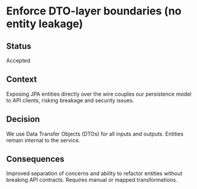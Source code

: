 # Enforce DTO-layer boundaries (no entity leakage)

## Status
Accepted

## Context
Exposing JPA entities directly over the wire couples our persistence model to API clients, risking breakage and security issues.

## Decision
We use Data Transfer Objects (DTOs) for all inputs and outputs. Entities remain internal to the service.

## Consequences
Improved separation of concerns and ability to refactor entities without breaking API contracts. Requires manual or mapped transformations.

